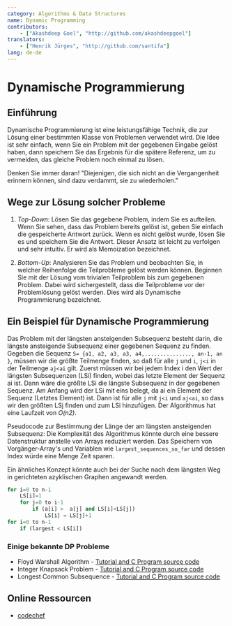 ```yaml
---
category: Algorithms & Data Structures
name: Dynamic Programming
contributors:
    - ["Akashdeep Goel", "http://github.com/akashdeepgoel"]
translators:
    - ["Henrik Jürges", "http://github.com/santifa"]
lang: de-de
---
```


# Dynamische Programmierung

## Einführung
Dynamische Programmierung ist eine leistungsfähige Technik, die zur Lösung
einer bestimmten Klasse von Problemen verwendet wird.
Die Idee ist sehr einfach, wenn Sie ein Problem mit der gegebenen Eingabe
gelöst haben, dann speichern Sie das Ergebnis für die spätere Referenz, um zu
vermeiden, das gleiche Problem noch einmal zu lösen.

Denken Sie immer daran!
"Diejenigen, die sich nicht an die Vergangenheit erinnern können, 
sind dazu verdammt, sie zu wiederholen."

## Wege zur Lösung solcher Probleme

1. *Top-Down*: Lösen Sie das gegebene Problem, indem Sie es aufteilen.
Wenn Sie sehen, dass das Problem bereits gelöst ist, geben Sie einfach die
gespeicherte Antwort zurück. Wenn es nicht gelöst wurde, lösen Sie es und
speichern Sie die Antwort. Dieser Ansatz ist leicht zu verfolgen und sehr
intuitiv. Er wird als Memoization bezeichnet.

2. *Bottom-Up*: Analysieren Sie das Problem und beobachten Sie, in welcher
Reihenfolge die Teilprobleme gelöst werden können. Beginnen Sie mit der
Lösung vom trivialen Teilproblem bis zum gegebenen Problem. Dabei wird
sichergestellt, dass die Teilprobleme vor der Problemlösung gelöst werden.
Dies wird als Dynamische Programmierung bezeichnet.

## Ein Beispiel für Dynamische Programmierung

Das Problem mit der längsten ansteigenden Subsequenz besteht darin,
die längste ansteigende Subsequenz einer gegebenen Sequenz zu finden.
Gegeben die Sequenz `S= {a1, a2, a3, a3, a4,..............., an-1, an }`,
müssen wir die größte Teilmenge finden, so daß für alle `j` und `i`, `j<i`
in der Teilmenge `aj<ai` gilt.
Zuerst müssen wir bei jedem Index i den Wert der längsten Subsequenzen (LSi)
finden, wobei das letzte Element der Sequenz ai ist. Dann wäre die größte LSi
die längste Subsequenz in der gegebenen Sequenz. Am Anfang wird der LSi mit
eins belegt, da ai ein Element der Sequenz (Letztes Element) ist.
Dann ist für alle `j` mit  `j<i` und `aj<ai`, so dass wir den größten LSj finden
und zum LSi hinzufügen. Der Algorithmus hat eine Laufzeit von *O(n2)*.

Pseudocode zur Bestimmung der Länge der am längsten ansteigenden Subsequenz:
Die Komplexität des Algorithmus könnte durch eine bessere Datenstruktur anstelle
von Arrays reduziert werden. Das Speichern von Vorgänger-Array's und Variablen
wie `largest_sequences_so_far` und dessen Index würde eine Menge Zeit sparen.

Ein ähnliches Konzept könnte auch bei der Suche nach dem längsten Weg
in gerichteten azyklischen Graphen angewandt werden.
```python
for i=0 to n-1
    LS[i]=1
    for j=0 to i-1
        if (a[i] >  a[j] and LS[i]<LS[j])
            LS[i] = LS[j]+1
for i=0 to n-1
    if (largest < LS[i])
```

### Einige bekannte DP Probleme

- Floyd Warshall Algorithm - [Tutorial and C Program source code](http://www.thelearningpoint.net/computer-science/algorithms-all-to-all-shortest-paths-in-graphs---floyd-warshall-algorithm-with-c-program-source-code)
- Integer Knapsack Problem - [Tutorial and C Program source code](http://www.thelearningpoint.net/computer-science/algorithms-dynamic-programming---the-integer-knapsack-problem)
- Longest Common Subsequence - [Tutorial and C Program source code](http://www.thelearningpoint.net/computer-science/algorithms-dynamic-programming---longest-common-subsequence)

## Online Ressourcen

* [codechef](https://www.codechef.com/wiki/tutorial-dynamic-programming)
